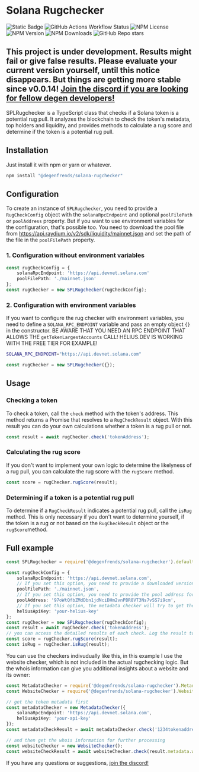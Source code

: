 # Solana Rugchecker

![Static Badge](https://img.shields.io/badge/degen-100%25-pink)
![GitHub Actions Workflow Status](https://img.shields.io/github/actions/workflow/status/degenfrends/solana-rugchecker/publish.yml)
![NPM License](https://img.shields.io/npm/l/%40degenfrends%2Fsolana-rugchecker)
![NPM Version](https://img.shields.io/npm/v/@degenfrends/solana-rugchecker)
![NPM Downloads](https://img.shields.io/npm/dw/@degenfrends/solana-rugchecker)
![GitHub Repo stars](https://img.shields.io/github/stars/degenfrends/solana-rugchecker)

## This project is under development. Results might fail or give false results. Please evaluate your current version yourself, until this notice disappears. But things are getting more stable since v0.0.14! [Join the discord if you are looking for fellow degen developers!](https://discord.gg/HUVAbet2Dp)

SPLRugchecker is a TypeScript class that checks if a Solana token is a potential rug pull. It analyzes the blockchain to check the token's metadata,
top holders and liquidity, and provides methods to calculate a rug score and determine if the token is a potential rug pull.

## Installation

Just install it with npm or yarn or whatever.

```bash
npm install "@degenfrends/solana-rugchecker"
```

## Configuration

To create an instance of `SPLRugchecker`, you need to provide a `RugCheckConfig` object with the `solanaRpcEndpoint` and optional `poolFilePath` or
`poolAddress` property. But if you want to use environment variables for the configuration, that's possible too. You need to download the pool file
from https://api.raydium.io/v2/sdk/liquidity/mainnet.json and set the path of the file in the `poolFilePath` property.

### 1. Configuration without environment variables

```typescript
const rugCheckConfig = {
    solanaRpcEndpoint: 'https://api.devnet.solana.com'
    poolFilePath: './mainnet.json'
};
const rugChecker = new SPLRugchecker(rugCheckConfig);
```

### 2. Configuration with environment variables

If you want to configure the rug checker with environment variables, you need to define a `SOLANA_RPC_ENDPOINT` variable and pass an empty object `{}`
in the constructor. BE AWARE THAT YOU NEED AN RPC ENDPOINT THAT ALLOWS THE `getTokenLargestAccounts` CALL! HELIUS.DEV IS WORKING WITH THE FREE TIER
FOR EXAMPLE!

```bash
SOLANA_RPC_ENDPOINT="https://api.devnet.solana.com"
```

```typescript
const rugChecker = new SPLRugchecker({});
```

## Usage

### Checking a token

To check a token, call the `check` method with the token's address. This method returns a Promise that resolves to a `RugCheckResult` object. With
this result you can do your own calculations whether a token is a rug pull or not.

```typescript
const result = await rugChecker.check('tokenAddress');
```

### Calculating the rug score

If you don't want to implement your own logic to determine the likelyness of a rug pull, you can calculate the rug score with the `rugScore` method.

```typescript
const score = rugChecker.rugScore(result);
```

### Determining if a token is a potential rug pull

To determine if a `RugCheckResult` indicates a potential rug pull, call the `isRug` method. This is only necessary if you don't want to determine
yourself, if the token is a rug or not based on the `RugCheckResult` object or the `rugScore`method.

## Full example

```typescript
const SPLRugchecker = require('@degenfrends/solana-rugchecker').default;

const rugCheckConfig = {
    solanaRpcEndpoint: 'https://api.devnet.solana.com',
    // If you set this option, you need to provide a downloaded version of this file: https://api.raydium.io/v2/sdk/liquidity/mainnet.json, otherwise the API from geckoterminal.com is used.
    poolFilePath: './mainnet.json',
    // If you set this option, you need to provide the pool address for the token yourself. This might be useful when you build a sniper that is listening on raydium pool creation.
    poolAddress: '97oWtQfbZMdDbn1jdNciDHm2vnPBR8VT3Ns7vSS7i9cm',
    // If you set this option, the metadata checker will try to get the Website and Social Media via Helius if the Metaplex request doesn't return any urls for Twitter, Telegram or the Website.
    heliusApiKey: 'your-helius-key'
};
const rugChecker = new SPLRugchecker(rugCheckConfig);
const result = await rugChecker.check('tokenAddress');
// you can access the detailed results of each check. Log the result to see all information that is returned.
const score = rugChecker.rugScore(result);
const isRug = rugChecker.isRug(result);
```

You can use the checkers indivudually like this, in this example I use the website checker, which is not included in the actual rugchecking logic. But
the whois information can give you additional insights about a website and its owner:

```typescript
const MetadataChecker = require('@degenfrends/solana-rugchecker').MetadataChecker;
const WebsiteChecker = require('@degenfrends/solana-rugchecker').WebsiteChecker;

// get the token metadata first
const metadataChecker = new MetadataChecker({
    solanaRpcEndpoint: 'https://api.devnet.solana.com',
    heliusApiKey: 'your-api-key'
});
const metadataCheckResult = await metadataChecker.check('1234tokenaddress');

// and then get the whois information for further processing
const websiteChecker = new WebsiteChecker();
const websiteCheckResult = await websiteChecker.check(result.metadata.website);
```

If you have any questions or suggestions, [join the discord!](https://discord.gg/HUVAbet2Dp)
